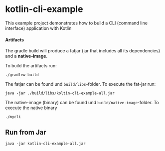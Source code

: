 # kotlin-cli-example

This example project demonstrates how to build a CLI (command line interface) application with Kotlin


#### Artifacts
The gradle build will produce a fatjar (jar that includes all its dependencies) and a **native-image**.

To build the artifacts run:

    ./gradlew build

The fatjar can be found und `build/libs`-folder. 
To execute the fat-jar run:

    java -jar ./build/libs/koltin-cli-example-all.jar

The native-image (binary) can be found und `build/native-image`-folder.
To execute the native binary

    ./mycli

## Run from Jar

    java -jar kotlin-cli-example-all.jar
    
